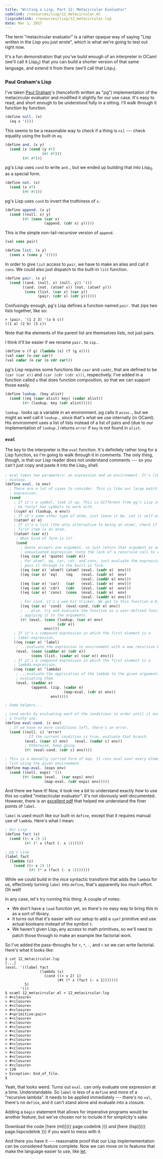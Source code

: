 ```yaml
---
title: "Writing a Lisp, Part 12: Metacircular Evaluator"
codelink: /resources/lisp/12_metacircular.ml
lispcodelink: /resources/lisp/12_metacircular.lsp
date: Mar 1, 2017
---
```


<!--
http://inst.eecs.berkeley.edu/~cs61a/su10/resources/sp11-Jordy/mce.html
http://ep.yimg.com/ty/cdn/paulgraham/jmc.lisp
http://languagelog.ldc.upenn.edu/myl/ldc/llog/jmc.pdf
https://www.cs.bham.ac.uk/research/projects/poplog/paradigms_lectures/lecture18.html
https://news.ycombinator.com/item?id=8714988
https://github.com/pyrocat101/opal
-->

The term "metacircular evaluator" is a rather opaque way of saying "Lisp
written in the Lisp you just wrote", which is what we're going to test out
right now.

It's a fun demonstration that you've build enough of an interpreter in OCaml
(we'll call it Lisp<sub>0</sub>) that you can build a shorter version of that
same language, and extend it from there (we'll call that Lisp<sub>1</sub>).

### Paul Graham's Lisp

I've taken [Paul Graham](http://www.paulgraham.com/)'s (henceforth written as
"pg") implementation of the metacircular evaluator and modified it slightly for
our use case. It's easy to read, and short enough to be understood fully in a
sitting. I'll walk through it function by function.

```scheme
(define null. (x)
  (eq x '()))
```

This seems to be a reasonable way to check if a thing is `nil` --- check
equality using the built-in `eq`.

```scheme
(define and. (x y)
  (cond (x (cond (y #t)
                 (#t #f)))
        (#t #f)))
```

pg's Lisp uses `cond` to write `and.`, but we ended up building that into
Lisp<sub>0</sub> as a special form.

```scheme
(define not. (x)
  (cond (x #f)
        (#t #t)))
```

pg's Lisp uses `cond` to invert the truthiness of `x`.

```scheme
(define append. (x y)
  (cond ((null. x) y)
        (#t (cons (car x)
                  (append. (cdr x) y)))))
```

This is the simple non-tail-recursive version of `append`.

```scheme
(val cons pair)

(define list. (x y)
  (cons x (cons y '())))
```

In order to give `list` access to `pair`, we have to make an alias and call it
`cons`. We could also just dispatch to the built-in `list` function.

```scheme
(define pair. (x y)
  (cond ((and. (null. x) (null. y)) '())
        ((and. (not. (atom? x)) (not. (atom? y)))
         (cons (list. (car x) (car y))
               (pair. (cdr x) (cdr y))))))
```

Confusingly enough, pg's Lisp defines a function named `pair.` that zips two
lists together, like so:

```
> (pair. '(1 2 3) '(a b c))
((1 a) (2 b) (3 c))
```

Note that the elements of the parent list are themselves lists, not just pairs.

I think it'll be easier if we rename `pair.` to `zip.`.

```scheme
(define o (f g) (lambda (x) (f (g x))))
(val caar (o car car))
(val cadar (o car (o cdr car)))
```

pg's Lisp requires some functions like `caar` and `caddr`, that are defined to
be `(car (car x))` and `(car (cdr (cdr x)))`, respectively. I've added in a
function called `o` that does function composition, so that we can support
those easily.

```scheme
(define lookup. (key alist)
  (cond ((eq (caar alist) key) (cadar alist))
        (#t (lookup. key (cdr alist)))))
```

`lookup.` looks up a variable in an environment. pg calls it `assoc.`, but we
might as well call it `lookup.`, since that's what we use internally (in
OCaml). His environment uses a list of lists instead of a list of pairs and
(due to our implementation of `lookup.`) returns `error` if `key` is not found
in `alist`.

### `eval`

The key to the interpreter is the `eval` function. It's definitely rather long
for a Lisp function, so I'm going to walk through it in comments. The only
thing, though, is that our Lisp reader does not understand comments --- so
you can't just copy and paste it into the Lisp<sub>0</sub> shell.

```scheme
; eval takes two parameters: an expression and an environment. It's like our
; evalexp.
(define eval. (e env)
  ; There are a lot of cases to consider. This is like our large match
  ; expression.
  (cond
    ; If it's a symbol, look it up. This is different from pg's Lisp in that
    ; he *only* has symbols to work with.
    ((sym? e) (lookup. e env))
    ; If it's some other type of atom, just leave it be. Let it self-evaluate.
    ((atom? e) e)
    ; If it's a list (the only alternative to being an atom), check if the
    ; first item is an atom.
    ((atom? (car e))
     ; What kind of form is it?
     (cond
       ; Quote accepts one argument, so just return that argument as an
       ; unevaluated expression (note the lack of a recursive call to eval.).
       ((eq (car e) 'quote) (cadr e))
       ; For atom?, eq, car, cdr, and cons, just evaluate the expression then
       ; pass it through to the built-in form.
       ((eq (car e) 'atom?) (atom? (eval. (cadr e)  env)))
       ((eq (car e) 'eq)    (eq    (eval. (cadr e)  env)
                                   (eval. (caddr e) env)))
       ((eq (car e) 'car)   (car   (eval. (cadr e)  env)))
       ((eq (car e) 'cdr)   (cdr   (eval. (cadr e)  env)))
       ((eq (car e) 'cons)  (cons  (eval. (cadr e)  env)
                                   (eval. (caddr e) env)))
       ; For cond, it's a wee bit tricker. We get to this function a bit later.
       ((eq (car e) 'cond)  (eval-cond. (cdr e) env))
       ; ...else, try and evaluate the function as a user-defined function,
       ; applying it to the arguments.
       (#t (eval. (cons (lookup. (car e) env)
                        (cdr e))
                  env))))
    ; If it's a compound expression in which the first element is a
    ; label-expression,
    ((eq (caar e) 'label)
     ; ...evaluate the expression in environment with a new recursive binding.
     (eval. (cons (caddar e) (cdr e))
            (cons (list. (cadar e) (car e)) env)))
    ; If it's a compound expression in which the first element is a
    ; lambda-expresison,
    ((eq (caar e) 'lambda)
     ; ...evaluate the application of the lambda to the given arguments,
     ; evaluating them.
     (eval. (caddar e)
            (append. (zip. (cadar e)
                           (map-eval. (cdr e) env))
                     env)))))

; Some helpers...

; cond works by evaluating each of the conditions in order until it encounters
; a truthy one.
(define eval-cond. (c env)
  ; If we have no more conditions left, there's an error.
  (cond ((null. c) 'error)
         ; If the current condition is true, evaluate that branch.
         (eval. (caar c) env)   (eval. (cadar c) env))
         ; Otherwise, keep going.
         (#t (eval-cond. (cdr c) env))))

; This is a manually curried form of map. It runs eval over every element in a
; list using the given environment.
(define map-eval. (exps env)
  (cond ((null. exps) '())
        (#t (cons (eval.  (car exps) env)
                  (map-eval. (cdr exps) env)))))
```

And there we have it! Now, it took me a bit to understand exactly *how* to use
this so-called "metacircular evaluator". It's not obviously well-documented.
However, there is an [excellent pdf](http://languagelog.ldc.upenn.edu/myl/ldc/llog/jmc.pdf)
that helped me understand the finer points of `label`.

`label` is used much like our built-in `define`, except that it requires manual
use of `lambda`. Here's what I mean:

```scheme
; Our Lisp
(define fact (x)
  (cond ((< x 2) 1)
         (#t (* x (fact (- x 1))))))

; pg's Lisp
(label fact
  (lambda (x)
    (cond ((< x 2) 1)
           (#t (* x (fact (- x 1)))))))
```

While we could build in the nice syntactic transform that adds the `lambda` for
us, effectively turning `label` into `define`, that's apparently too much
effort. Oh well!

In any case, let's try running this thing. A couple of notes:

* We don't have a `load` function yet, so there's no easy way to bring this in
  as a sort of library.
* It turns out that it's easier with our setup to add a `sym?` primitive and
  use actual booleans instead of the symbol `t`.
* We haven't given Lisp<sub>1</sub> any access to math primitives, so we'll
  need to patch those through to make an example like factorial work.

So I've added the pass-throughs for `+`, `*`, `-`, and `<` so we can write
factorial. Here's what it looks like:

```
$ cat 12_metacircular.lsp
[...]
(eval. '((label fact
                (lambda (x)
                  (cond ((< x 2) 1)
                        (#t (* x (fact (- x 1)))))))
         5)
       '())
$ ocaml 12_metacircular.ml < 12_metacircular.lsp
> #<closure>
> #<closure>
> #<closure>
> #<closure>
> #<primitive:pair>
> #<closure>
> #<closure>
> #<closure>
> #<closure>
> #<closure>
> #<closure>
> #<closure>
> #<closure>
> #<closure>
> #<closure>
> #<closure>
> #<closure>
> 120
> Exception: End_of_file.
$
```

Yeah, that looks weird. Turns out `eval.` can only evaluate one expression at a
time. Understandable. So `label` is less of a `define` and more of a "recursive
lambda". It needs to be applied immediately --- there's no `val`, there's no
`define`, and it can't stand alone and evaluate into a closure. 

Adding a `begin` statement that allows for imperative programs would be another
feature, but we've chosen not to include it for simplicity's sake.

Download the code [here (ml)]({{ page.codelink }}) and
[here (lisp)]({{ page.lispcodelink }}) if you want to mess with it.

And there you have it --- reasonable proof that our Lisp implemementation can
be considered feature complete. Now we can move on to features that make the
language easier to use, like [let](../13_let/).

